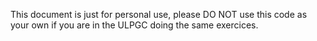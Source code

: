 This document is just for personal use, please DO NOT use this code as your own if you are in the ULPGC doing the same exercices.
